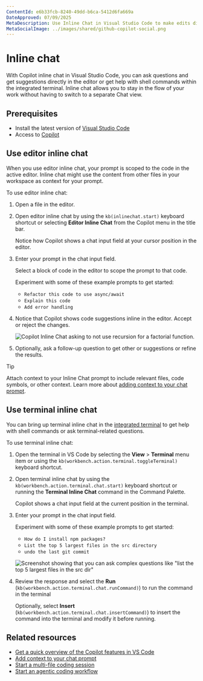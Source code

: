 ```yaml
---
ContentId: e6b33fcb-8240-49dd-b6ca-5412d6fa669a
DateApproved: 07/09/2025
MetaDescription: Use Inline Chat in Visual Studio Code to make edits directly in the editor or get command suggestions in the terminal.
MetaSocialImage: ../images/shared/github-copilot-social.png
---
```

# Inline chat

With Copilot inline chat in Visual Studio Code, you can ask questions and get suggestions directly in the editor or get help with shell commands within the integrated terminal. Inline chat allows you to stay in the flow of your work without having to switch to a separate Chat view.

## Prerequisites

* Install the latest version of [Visual Studio Code](/download)
* Access to [Copilot](/docs/copilot/setup.md)

## Use editor inline chat

When you use editor inline chat, your prompt is scoped to the code in the active editor. Inline chat might use the content from other files in your workspace as context for your prompt.

To use editor inline chat:

1. Open a file in the editor.

1. Open editor inline chat by using the `kb(inlinechat.start)` keyboard shortcut or selecting **Editor Inline Chat** from the Copilot menu in the title bar.

    Notice how Copilot shows a chat input field at your cursor position in the editor.

1. Enter your prompt in the chat input field.

    Select a block of code in the editor to scope the prompt to that code.

    Experiment with some of these example prompts to get started:

    * `Refactor this code to use async/await`
    * `Explain this code`
    * `Add error handling`

1. Notice that Copilot shows code suggestions inline in the editor. Accept or reject the changes.

    ![Copilot Inline Chat asking to not use recursion for a factorial function.](images/copilot-chat/inline-chat-no-recursion.png)

1. Optionally, ask a follow-up question to get other or suggestions or refine the results.

> [!TIP]
> Attach context to your Inline Chat prompt to include relevant files, code symbols, or other context. Learn more about [adding context to your chat prompt](/docs/copilot/chat/copilot-chat-context.md).

## Use terminal inline chat

You can bring up terminal inline chat in the [integrated terminal](/docs/terminal/basics.md) to get help with shell commands or ask terminal-related questions.

To use terminal inline chat:

1. Open the terminal in VS Code by selecting the **View** > **Terminal** menu item or using the `kb(workbench.action.terminal.toggleTerminal)` keyboard shortcut.

1. Open terminal inline chat by using the `kb(workbench.action.terminal.chat.start)` keyboard shortcut or running the **Terminal Inline Chat** command in the Command Palette.

    Copilot shows a chat input field at the current position in the terminal.

1. Enter your prompt in the chat input field.

    Experiment with some of these example prompts to get started:

    * `How do I install npm packages?`
    * `List the top 5 largest files in the src directory`
    * `undo the last git commit`

    ![Screenshot showing that you can ask complex questions like "list the top 5 largest files in the src dir"](images/copilot-chat/terminal-chat-2.png)

1. Review the response and select the **Run** (`kb(workbench.action.terminal.chat.runCommand)`) to run the command in the terminal

    Optionally, select **Insert** (`kb(workbench.action.terminal.chat.insertCommand)`) to insert the command into the terminal and modify it before running.

## Related resources

* [Get a quick overview of the Copilot features in VS Code](/docs/copilot/reference/copilot-vscode-features.md)
* [Add context to your chat prompt](/docs/copilot/chat/copilot-chat-context.md)
* [Start a multi-file coding session](/docs/copilot/chat/copilot-edits.md)
* [Start an agentic coding workflow](/docs/copilot/chat/chat-agent-mode.md)
